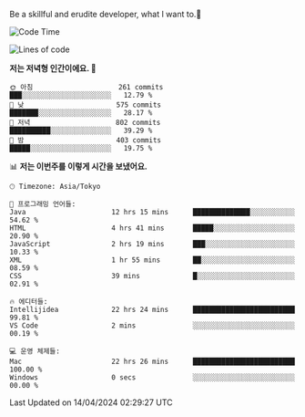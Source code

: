 Be a skillful and erudite developer, what I want to.👶

<!--START_SECTION:waka-->
![Code Time](http://img.shields.io/badge/Code%20Time-693%20hrs%203%20mins-blue)

![Lines of code](https://img.shields.io/badge/%EC%A0%80%EB%8A%94%20%EC%97%AC%ED%83%9C%EA%B9%8C%EC%A7%80%20-1.2%20million%20%EC%A4%84%EC%9D%98%20%EC%BD%94%EB%93%9C%EB%A5%BC%20%EC%9E%91%EC%84%B1%ED%96%88%EC%96%B4%EC%9A%94.-blue)

**저는 저녁형 인간이에요. 🦉** 

```text
🌞 아침                     261 commits         ███░░░░░░░░░░░░░░░░░░░░░░   12.79 % 
🌆 낮　                     575 commits         ███████░░░░░░░░░░░░░░░░░░   28.17 % 
🌃 저녁                     802 commits         ██████████░░░░░░░░░░░░░░░   39.29 % 
🌙 밤　                     403 commits         █████░░░░░░░░░░░░░░░░░░░░   19.75 % 
```


📊 **저는 이번주를 이렇게 시간을 보냈어요.** 

```text
🕑︎ Timezone: Asia/Tokyo

💬 프로그래밍 언어들: 
Java                     12 hrs 15 mins      ██████████████░░░░░░░░░░░   54.62 % 
HTML                     4 hrs 41 mins       █████░░░░░░░░░░░░░░░░░░░░   20.90 % 
JavaScript               2 hrs 19 mins       ███░░░░░░░░░░░░░░░░░░░░░░   10.33 % 
XML                      1 hr 55 mins        ██░░░░░░░░░░░░░░░░░░░░░░░   08.59 % 
CSS                      39 mins             █░░░░░░░░░░░░░░░░░░░░░░░░   02.91 % 

🔥 에디터들: 
Intellijidea             22 hrs 24 mins      █████████████████████████   99.81 % 
VS Code                  2 mins              ░░░░░░░░░░░░░░░░░░░░░░░░░   00.19 % 

💻 운영 체제들: 
Mac                      22 hrs 26 mins      █████████████████████████   100.00 % 
Windows                  0 secs              ░░░░░░░░░░░░░░░░░░░░░░░░░   00.00 % 
```


 Last Updated on 14/04/2024 02:29:27 UTC
<!--END_SECTION:waka-->

